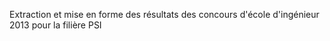 Extraction et mise en forme des résultats des concours d'école d'ingénieur 2013 pour la filière PSI
